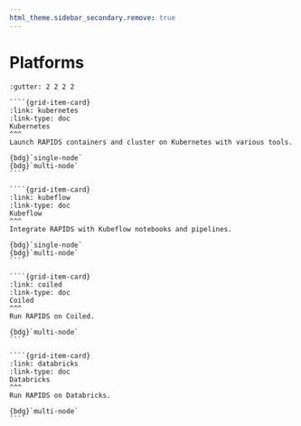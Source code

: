 ```yaml
---
html_theme.sidebar_secondary.remove: true
---
```


# Platforms

`````{gridtoctree} 1 2 2 3
:gutter: 2 2 2 2

````{grid-item-card}
:link: kubernetes
:link-type: doc
Kubernetes
^^^
Launch RAPIDS containers and cluster on Kubernetes with various tools.

{bdg}`single-node`
{bdg}`multi-node`
````

````{grid-item-card}
:link: kubeflow
:link-type: doc
Kubeflow
^^^
Integrate RAPIDS with Kubeflow notebooks and pipelines.

{bdg}`single-node`
{bdg}`multi-node`
````

````{grid-item-card}
:link: coiled
:link-type: doc
Coiled
^^^
Run RAPIDS on Coiled.

{bdg}`multi-node`
````

````{grid-item-card}
:link: databricks
:link-type: doc
Databricks
^^^
Run RAPIDS on Databricks.

{bdg}`multi-node`
````

`````
